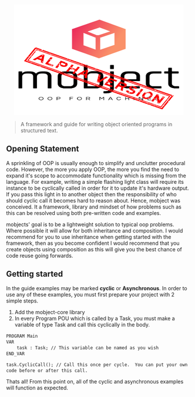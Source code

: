<p align="center">
  <img width="460" height="300" src="./images/logo.svg">
</p>

>A framework and guide for writing object oriented programs in structured text. 

## Opening Statement
A sprinkling of OOP is usually enough to simplify and unclutter procedural code.  However, the more you apply OOP, the more you find the need to expand it's scope to accommodate functionality which is missing from the language.  For example, writing a simple flashing light class will require its instance to be cyclically called in order for it to update it's hardware output.  If you pass this light in to another object then the responsibility of who should cyclic call it becomes hard to reason about.  Hence, mobject was conceived.  It a framework, library and mindset of how problems such as this can be resolved using both pre-written code and examples. 

mobjects' goal is to be a lightweight solution to typical oop problems.  Where possible it will allow for both inheritance and composition.  I would recommend for you to use inheritance when getting started with the framework, then as you become confident I would recommend that you create objects using composition as this will give you the best chance of code reuse going forwards. 

## Getting started

In the guide examples may be marked __cyclic__ or __Asynchronous__.  In order to use any of these examples, you must first prepare your project with 2 simple steps.  

1. Add the mobject-core library
2. In every Program POU which is called by a Task, you must make a variable of type Task and call this cyclically in the body.  

```declaration
PROGRAM Main
VAR
    task : Task; // This variable can be named as you wish
END_VAR
```
```body
task.CyclicCall(); // Call this once per cycle.  You can put your own code before or after this call.
```

Thats all! From this point on, all of the cyclic and asynchronous examples will function as expected.
